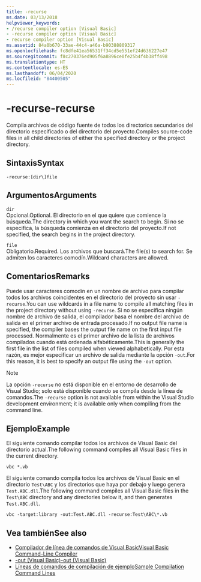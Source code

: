 ```yaml
---
title: -recurse
ms.date: 03/13/2018
helpviewer_keywords:
- /recurse compiler option [Visual Basic]
- -recurse compiler option [Visual Basic]
- recurse compiler option [Visual Basic]
ms.assetid: 84a0b670-33ae-44c4-a46a-b90388809317
ms.openlocfilehash: fc8dfe41ea56531ff34cd5e551ef24d636227e47
ms.sourcegitcommit: f8c270376ed905f6a8896ce0fe25b4f4b38ff498
ms.translationtype: HT
ms.contentlocale: es-ES
ms.lasthandoff: 06/04/2020
ms.locfileid: "84400505"
---
```

# <a name="-recurse"></a><span data-ttu-id="a21ea-102">-recurse</span><span class="sxs-lookup"><span data-stu-id="a21ea-102">-recurse</span></span>
<span data-ttu-id="a21ea-103">Compila archivos de código fuente de todos los directorios secundarios del directorio especificado o del directorio del proyecto.</span><span class="sxs-lookup"><span data-stu-id="a21ea-103">Compiles source-code files in all child directories of either the specified directory or the project directory.</span></span>  
  
## <a name="syntax"></a><span data-ttu-id="a21ea-104">Sintaxis</span><span class="sxs-lookup"><span data-stu-id="a21ea-104">Syntax</span></span>  
  
```console  
-recurse:[dir\]file  
```  
  
## <a name="arguments"></a><span data-ttu-id="a21ea-105">Argumentos</span><span class="sxs-lookup"><span data-stu-id="a21ea-105">Arguments</span></span>  
 `dir`  
 <span data-ttu-id="a21ea-106">Opcional.</span><span class="sxs-lookup"><span data-stu-id="a21ea-106">Optional.</span></span> <span data-ttu-id="a21ea-107">El directorio en el que quiere que comience la búsqueda.</span><span class="sxs-lookup"><span data-stu-id="a21ea-107">The directory in which you want the search to begin.</span></span> <span data-ttu-id="a21ea-108">Si no se especifica, la búsqueda comienza en el directorio del proyecto.</span><span class="sxs-lookup"><span data-stu-id="a21ea-108">If not specified, the search begins in the project directory.</span></span>  
  
 `file`  
 <span data-ttu-id="a21ea-109">Obligatorio.</span><span class="sxs-lookup"><span data-stu-id="a21ea-109">Required.</span></span> <span data-ttu-id="a21ea-110">Los archivos que buscará.</span><span class="sxs-lookup"><span data-stu-id="a21ea-110">The file(s) to search for.</span></span> <span data-ttu-id="a21ea-111">Se admiten los caracteres comodín.</span><span class="sxs-lookup"><span data-stu-id="a21ea-111">Wildcard characters are allowed.</span></span>  
  
## <a name="remarks"></a><span data-ttu-id="a21ea-112">Comentarios</span><span class="sxs-lookup"><span data-stu-id="a21ea-112">Remarks</span></span>  
 <span data-ttu-id="a21ea-113">Puede usar caracteres comodín en un nombre de archivo para compilar todos los archivos coincidentes en el directorio del proyecto sin usar `-recurse`.</span><span class="sxs-lookup"><span data-stu-id="a21ea-113">You can use wildcards in a file name to compile all matching files in the project directory without using `-recurse`.</span></span> <span data-ttu-id="a21ea-114">Si no se especifica ningún nombre de archivo de salida, el compilador basa el nombre del archivo de salida en el primer archivo de entrada procesado.</span><span class="sxs-lookup"><span data-stu-id="a21ea-114">If no output file name is specified, the compiler bases the output file name on the first input file processed.</span></span> <span data-ttu-id="a21ea-115">Normalmente es el primer archivo de la lista de archivos compilados cuando está ordenada alfabéticamente.</span><span class="sxs-lookup"><span data-stu-id="a21ea-115">This is generally the first file in the list of files compiled when viewed alphabetically.</span></span> <span data-ttu-id="a21ea-116">Por esta razón, es mejor especificar un archivo de salida mediante la opción `-out`.</span><span class="sxs-lookup"><span data-stu-id="a21ea-116">For this reason, it is best to specify an output file using the `-out` option.</span></span>  
  
> [!NOTE]
> <span data-ttu-id="a21ea-117">La opción `-recurse` no está disponible en el entorno de desarrollo de Visual Studio; solo está disponible cuando se compila desde la línea de comandos.</span><span class="sxs-lookup"><span data-stu-id="a21ea-117">The `-recurse` option is not available from within the Visual Studio development environment; it is available only when compiling from the command line.</span></span>  
  
## <a name="example"></a><span data-ttu-id="a21ea-118">Ejemplo</span><span class="sxs-lookup"><span data-stu-id="a21ea-118">Example</span></span>  
 <span data-ttu-id="a21ea-119">El siguiente comando compilar todos los archivos de Visual Basic del directorio actual.</span><span class="sxs-lookup"><span data-stu-id="a21ea-119">The following command compiles all Visual Basic files in the current directory.</span></span>  
  
```console
vbc *.vb  
```  
  
 <span data-ttu-id="a21ea-120">El siguiente comando compila todos los archivos de Visual Basic en el directorio `Test\ABC` y los directorios que haya por debajo y luego genera `Test.ABC.dll`.</span><span class="sxs-lookup"><span data-stu-id="a21ea-120">The following command compiles all Visual Basic files in the `Test\ABC` directory and any directories below it, and then generates `Test.ABC.dll`.</span></span>  
  
```console
vbc -target:library -out:Test.ABC.dll -recurse:Test\ABC\*.vb  
```  
  
## <a name="see-also"></a><span data-ttu-id="a21ea-121">Vea también</span><span class="sxs-lookup"><span data-stu-id="a21ea-121">See also</span></span>

- [<span data-ttu-id="a21ea-122">Compilador de línea de comandos de Visual Basic</span><span class="sxs-lookup"><span data-stu-id="a21ea-122">Visual Basic Command-Line Compiler</span></span>](index.md)
- [<span data-ttu-id="a21ea-123">-out (Visual Basic)</span><span class="sxs-lookup"><span data-stu-id="a21ea-123">-out (Visual Basic)</span></span>](out.md)
- [<span data-ttu-id="a21ea-124">Líneas de comandos de compilación de ejemplo</span><span class="sxs-lookup"><span data-stu-id="a21ea-124">Sample Compilation Command Lines</span></span>](sample-compilation-command-lines.md)
